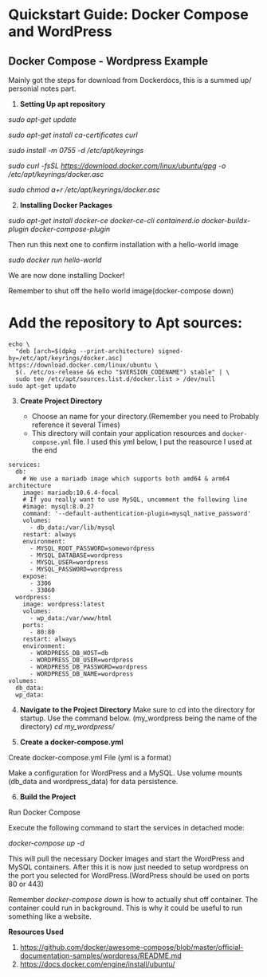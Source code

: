 # Quickstart Guide: Docker Compose and WordPress

## Docker Compose - Wordpress Example

Mainly got the steps for download from Dockerdocs, this is a summed up/ personial notes part.
1. **Setting Up apt repository**

*sudo apt-get update*

*sudo apt-get install ca-certificates curl*

*sudo install -m 0755 -d /etc/apt/keyrings*

*sudo curl -fsSL https://download.docker.com/linux/ubuntu/gpg -o /etc/apt/keyrings/docker.asc*

*sudo chmod a+r /etc/apt/keyrings/docker.asc*

2. **Installing Docker Packages**
   
*sudo apt-get install docker-ce docker-ce-cli containerd.io docker-buildx-plugin docker-compose-plugin*

Then run this next one to confirm installation with a hello-world image

*sudo docker run hello-world*

We are now done installing Docker! 

Remember to shut off the hello world image(docker-compose down)
# Add the repository to Apt sources:
```
echo \
  "deb [arch=$(dpkg --print-architecture) signed-by=/etc/apt/keyrings/docker.asc] https://download.docker.com/linux/ubuntu \
  $(. /etc/os-release && echo "$VERSION_CODENAME") stable" | \
  sudo tee /etc/apt/sources.list.d/docker.list > /dev/null
sudo apt-get update
```
3. **Create Project Directory**

   - Choose an name for your directory.(Remember you need to Probably reference it several Times)
   - This directory will contain your application resources and `docker-compose.yml` file.
  I used this yml below, I put the reasource I used at the end
```
services:
  db:
    # We use a mariadb image which supports both amd64 & arm64 architecture
    image: mariadb:10.6.4-focal
    # If you really want to use MySQL, uncomment the following line
    #image: mysql:8.0.27
    command: '--default-authentication-plugin=mysql_native_password'
    volumes:
      - db_data:/var/lib/mysql
    restart: always
    environment:
      - MYSQL_ROOT_PASSWORD=somewordpress
      - MYSQL_DATABASE=wordpress
      - MYSQL_USER=wordpress
      - MYSQL_PASSWORD=wordpress
    expose:
      - 3306
      - 33060
  wordpress:
    image: wordpress:latest
    volumes:
      - wp_data:/var/www/html
    ports:
      - 80:80
    restart: always
    environment:
      - WORDPRESS_DB_HOST=db
      - WORDPRESS_DB_USER=wordpress
      - WORDPRESS_DB_PASSWORD=wordpress
      - WORDPRESS_DB_NAME=wordpress
volumes:
  db_data:
  wp_data:
  ```

4. **Navigate to the Project Directory**
 Make sure to cd into the directory for startup. Use the command below. (my_wordpress being the name of the directory)
   *cd my_wordpress/*

5. **Create a docker-compose.yml**

Create docker-compose.yml File (yml is a format)

Make a configuration for WordPress and a MySQL.
Use volume mounts (db_data and wordpress_data) for data persistence.

6. **Build the Project**

Run Docker Compose

Execute the following command to start the services in detached mode:

*docker-compose up -d*

This will pull the necessary Docker images and start the WordPress and MySQL containers.
After this it is now just needed to setup wordpress on the port you selected for WordPress.(WordPress should be used on ports 80 or 443)

Remember *docker-compose down* is how to actually shut off container. The container could run in background. This is why it could be useful to run something like a website.

**Resources Used**
1. https://github.com/docker/awesome-compose/blob/master/official-documentation-samples/wordpress/README.md
2. https://docs.docker.com/engine/install/ubuntu/
